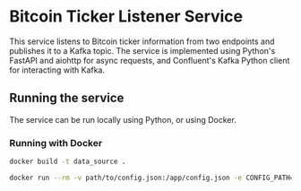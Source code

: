 # Bitcoin Ticker Listener Service

This service listens to Bitcoin ticker information from two endpoints and publishes it to a Kafka topic. The service is implemented using Python's FastAPI and aiohttp for async requests, and Confluent's Kafka Python client for interacting with Kafka.

## Running the service

The service can be run locally using Python, or using Docker.

### Running with Docker
```bash
docker build -t data_source .
```

```bash
docker run --rm -v path/to/config.json:/app/config.json -e CONFIG_PATH=/app/config.json -p 39000:39000 --network=coin-network data_source
```



